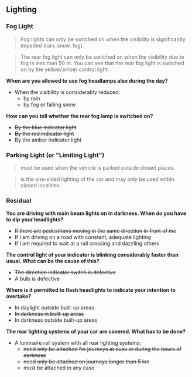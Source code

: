 ## Lighting

### Fog Light
> Fog lights can only be switched on when the visibility is significantly impeded (rain, snow, fog).

> The rear fog light can only be switched on when the visibility due to fog is less than 50 m.
You can see that the rear fog light is switched on by the yellow/amber control light.

**When are you allowed to use fog headlamps also during the day?**
- When the visibility is considerably reduced:
  - by rain
  - by fog or falling snow
  
**How can you tell whether the rear fog lamp is switched on?**
- ~~By the blue indicator light~~
- ~~By the red indicator light~~
- By the amber indicator light

### Parking Light (or "Limiting Light")
> must be used when the vehicle is parked outside closed places.

> is the one-sided lighting of the car and may only be used within closed localities.

### Residual

**You are driving with main beam lights on in darkness. When do you have to dip your headlights?**
- ~~If there are pedestrians moving in the same direction in front of me~~
- If I am driving on a road with constant, adequate lighting
- If I am required to wait at a rail crossing and dazzling others

**The control light of your indicator is blinking considerably faster than usual. What can be the cause of this?**
- ~~The direction indicator switch is defective~~
- A bulb is defective

**Where is it permitted to flash headlights to indicate your intention to overtake?**
- In daylight outside built-up areas
- ~~In darkness in built-up areas~~
- In darkness outside built-up areas

**The rear lighting systems of your car are covered. What has to be done?**
- A luminaire rail system with all rear lighting systems:
  - ~~need only be attached for journeys at dusk or during the hours of darkness~~
  - ~~need only be attached on journeys longer than 5 km~~
  - must be attached in any case